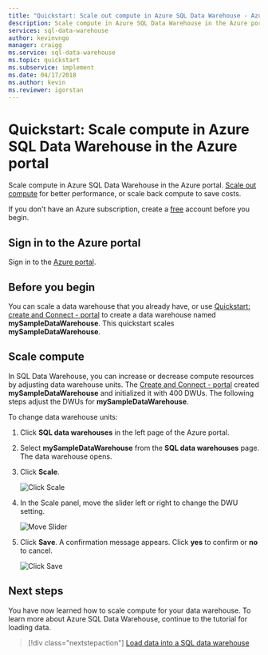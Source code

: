 ```yaml
---
title: "Quickstart: Scale out compute in Azure SQL Data Warehouse - Azure portal | Microsoft Docs"
description: Scale compute in Azure SQL Data Warehouse in the Azure portal. Scale out compute for better performance, or scale back compute to save costs. 
services: sql-data-warehouse
author: kevinvngo
manager: craigg
ms.service: sql-data-warehouse
ms.topic: quickstart
ms.subservice: implement
ms.date: 04/17/2018
ms.author: kevin
ms.reviewer: igorstan
---
```


# Quickstart: Scale compute in Azure SQL Data Warehouse in the Azure portal

Scale compute in Azure SQL Data Warehouse in the Azure portal. [Scale out compute](sql-data-warehouse-manage-compute-overview.md) for better performance, or scale back compute to save costs. 

If you don't have an Azure subscription, create a [free](https://azure.microsoft.com/free/) account before you begin.

## Sign in to the Azure portal

Sign in to the [Azure portal](https://portal.azure.com/).

## Before you begin

You can scale a data warehouse that you already have, or use [Quickstart: create and Connect - portal](create-data-warehouse-portal.md) to create a data warehouse named **mySampleDataWarehouse**.  This quickstart scales **mySampleDataWarehouse**.

## Scale compute

In SQL Data Warehouse, you can increase or decrease compute resources by adjusting data warehouse units. The [Create and Connect - portal](create-data-warehouse-portal.md) created **mySampleDataWarehouse** and initialized it with 400 DWUs. The following steps adjust the DWUs for **mySampleDataWarehouse**.

To change data warehouse units:

1. Click **SQL data warehouses** in the left page of the Azure portal.
2. Select **mySampleDataWarehouse** from the **SQL data warehouses** page. The data warehouse opens.
3. Click **Scale**.

    ![Click Scale](media/quickstart-scale-compute-portal/click-scale.png)

2. In the Scale panel, move the slider left or right to change the DWU setting.

    ![Move Slider](media/quickstart-scale-compute-portal/scale-dwu.png)

3. Click **Save**. A confirmation message appears. Click **yes** to confirm or **no** to cancel.

    ![Click Save](media/quickstart-scale-compute-portal/confirm-change.png)



## Next steps
You have now learned how to scale compute for your data warehouse. To learn more about Azure SQL Data Warehouse, continue to the tutorial for loading data.

> [!div class="nextstepaction"]
>[Load data into a SQL data warehouse](load-data-from-azure-blob-storage-using-polybase.md)
